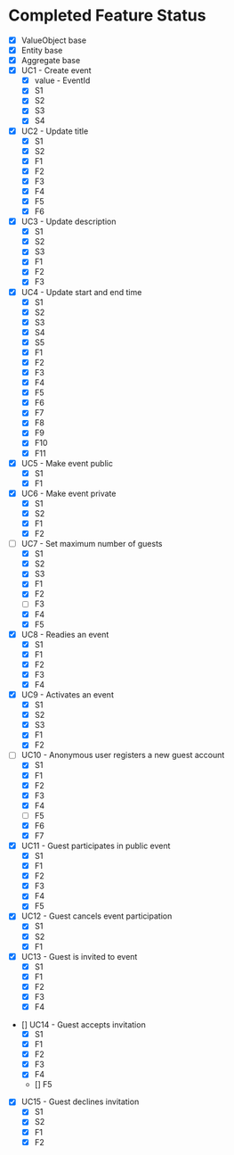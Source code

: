 # Completed Feature Status

* [X] ValueObject base
* [X] Entity base
* [X] Aggregate base
* [X] UC1 - Create event
  * [X] value - EventId
  * [X] S1
  * [X] S2
  * [X] S3
  * [X] S4
* [X] UC2 - Update title
  * [X] S1
  * [X] S2
  * [X] F1
  * [X] F2
  * [X] F3
  * [X] F4
  * [X] F5
  * [X] F6
* [X] UC3 - Update description
  * [X] S1
  * [X] S2
  * [X] S3
  * [X] F1
  * [X] F2
  * [X] F3
* [X] UC4 - Update start and end time
  * [X] S1
  * [X] S2
  * [X] S3
  * [X] S4
  * [X] S5
  * [X] F1
  * [X] F2
  * [X] F3
  * [X] F4
  * [X] F5
  * [X] F6
  * [X] F7
  * [X] F8
  * [X] F9
  * [X] F10
  * [X] F11
* [X] UC5 - Make event public
  * [X] S1
  * [X] F1
* [X] UC6 - Make event private
  * [X] S1
  * [X] S2
  * [X] F1
  * [X] F2
* [ ] UC7 - Set maximum number of guests
  * [X] S1
  * [X] S2
  * [X] S3
  * [X] F1
  * [X] F2
  * [ ] F3
  * [X] F4
  * [X] F5
* [X] UC8 - Readies an event
  * [X] S1
  * [X] F1
  * [X] F2
  * [X] F3
  * [X] F4
* [X] UC9 - Activates an event
  * [X] S1
  * [X] S2
  * [X] S3
  * [X] F1
  * [X] F2
* [ ] UC10 - Anonymous user registers a new guest account
  * [X] S1
  * [X] F1
  * [X] F2
  * [X] F3
  * [X] F4 
  * [ ] F5
  * [X] F6
  * [X] F7
* [X] UC11 - Guest participates in public event
  * [X] S1
  * [X] F1
  * [X] F2
  * [X] F3
  * [X] F4
  * [X] F5
* [X] UC12 - Guest cancels event participation
  * [X] S1
  * [X] S2
  * [X] F1
* [X] UC13 - Guest is invited to event
  * [X] S1
  * [X] F1
  * [X] F2
  * [X] F3
  * [X] F4
* [] UC14 - Guest accepts invitation
  * [X] S1
  * [X] F1
  * [X] F2
  * [X] F3
  * [X] F4
  * [] F5
* [X] UC15 - Guest declines invitation
  * [X] S1
  * [X] S2
  * [X] F1
  * [X] F2